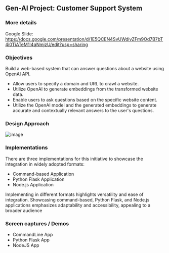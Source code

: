 ## Gen-AI Project: Customer Support System

### More details
Google Slide: https://docs.google.com/presentation/d/1E5QCEN4SvUWdivZFm9Od7B7bT4i0TiATeM1I4qNmjzU/edit?usp=sharing

### Objectives
Build a web-based system that can answer questions about a website using OpenAI API.
 - Allow users to specify a domain and URL to crawl a website.
 - Utilize OpenAI to generate embeddings from the transformed website data.
 - Enable users to ask questions based on the specific website content.
 - Utilize the OpenAI model and the generated embeddings to generate accurate and contextually relevant answers to the user's questions.

### Design Approach
![image](https://github.com/elly-zhu/Generative-AI-Driven-App-Development/assets/146394687/07592b96-bbb2-4e67-8c38-d01fe165d464)


### Implementations
There are three implementations for this initiative to showcase the integration in widely adopted formats:
 - Command-based Application
 - Python Flask Application
 - Node.js Application
   
Implementing in different formats highlights versatility and ease of integration. Showcasing command-based, Python Flask, and Node.js applications emphasizes adaptability and accessibility, appealing to a broader audience


### Screen captures / Demos
 - CommandLine App
 - Python Flask App
 - NodeJS App

